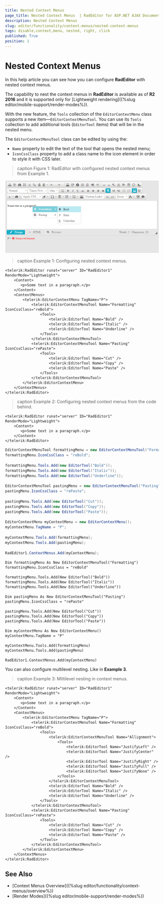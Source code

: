 ```yaml
---
title: Nested Context Menus
page_title: Nested Context Menus  | RadEditor for ASP.NET AJAX Documentation
description: Nested Context Menus
slug: editor/functionality/context-menus/nested-context-menus
tags: disable,context,menu, nested, right, click
published: True
position: 1
---
```


# Nested Context Menus

In this help article you can see how you can configure **RadEditor** with nested context menus.

The capability to nest the context menus in **RadEditor** is available as of **R2 2016** and it is supported only for [Lightweight rendering]({%slug editor/mobile-support/render-modes%}).

With the new feature, the `Tools` collection of the `EditorContextMenu` class supports a new item—`EditorContextMenuTool`. You can use its `Tools` collection to add additional tools (`EditorTool` items) that will be in the nested menu. 

The `EditorContextMenuTool` class can be edited by using the:

* `Name` property to edit the text of the tool that opens the nested menu;
* `IconCssClass` property to add a class name to the icon element in order to style it with CSS later.

>caption Figure 1: RadEditor with configured nested context menus from Example 1.

![](images/nested-context-menus.png)

>caption Example 1: Configuring nested context menus.

````ASP.NET
<telerik:RadEditor runat="server" ID="RadEditor1" RenderMode="Lightweight">  
    <Content>
       <p>Some text in a paragraph.</p>
    </Content>
    <ContextMenus>
        <telerik:EditorContextMenu TagName="P">
            <telerik:EditorContextMenuTool Name="Formatting" IconCssClass="reBold">
                <Tools>
                    <telerik:EditorTool Name="Bold" />
                    <telerik:EditorTool Name="Italic" />
                    <telerik:EditorTool Name="Underline" />
                </Tools>
            </telerik:EditorContextMenuTool>
            <telerik:EditorContextMenuTool Name="Pasting" IconCssClass="rePaste">
                <Tools>
                    <telerik:EditorTool Name="Cut" />
                    <telerik:EditorTool Name="Copy" />
                    <telerik:EditorTool Name="Paste" />
                </Tools>
            </telerik:EditorContextMenuTool>
        </telerik:EditorContextMenu>
    </ContextMenus>
</telerik:RadEditor>
```` 

>caption Example 2: Configuring nested context menus from the code behind. 

````ASP.NET
<telerik:RadEditor runat="server" ID="RadEditor1" RenderMode="Lightweight">
    <Content>
       <p>Some text in a paragraph.</p>
    </Content>
</telerik:RadEditor>
````

````C#
EditorContextMenuTool formattingMenu = new EditorContextMenuTool("Formatting");
formattingMenu.IconCssClass = "reBold";

formattingMenu.Tools.Add(new EditorTool("Bold"));
formattingMenu.Tools.Add(new EditorTool("Italic"));
formattingMenu.Tools.Add(new EditorTool("Underline"));

EditorContextMenuTool pastingMenu = new EditorContextMenuTool("Pasting");
pastingMenu.IconCssClass = "rePaste";

pastingMenu.Tools.Add(new EditorTool("Cut"));
pastingMenu.Tools.Add(new EditorTool("Copy"));
pastingMenu.Tools.Add(new EditorTool("Paste"));

EditorContextMenu myContextMenu = new EditorContextMenu();
myContextMenu.TagName = "P";

myContextMenu.Tools.Add(formattingMenu);
myContextMenu.Tools.Add(pastingMenu);

RadEditor1.ContextMenus.Add(myContextMenu);
````
````VB
Dim formattingMenu As New EditorContextMenuTool("Formatting")
formattingMenu.IconCssClass = "reBold"

formattingMenu.Tools.Add(New EditorTool("Bold"))
formattingMenu.Tools.Add(New EditorTool("Italic"))
formattingMenu.Tools.Add(New EditorTool("Underline"))

Dim pastingMenu As New EditorContextMenuTool("Pasting")
pastingMenu.IconCssClass = "rePaste"

pastingMenu.Tools.Add(New EditorTool("Cut"))
pastingMenu.Tools.Add(New EditorTool("Copy"))
pastingMenu.Tools.Add(New EditorTool("Paste"))

Dim myContextMenu As New EditorContextMenu()
myContextMenu.TagName = "P"

myContextMenu.Tools.Add(formattingMenu)
myContextMenu.Tools.Add(pastingMenu)

RadEditor1.ContextMenus.Add(myContextMenu)
````

You can also configure multilevel nesting. Like in **Example 3**.

>caption Example 3: Miltilevel nesting in context menus.

````ASP.NET
<telerik:RadEditor runat="server" ID="RadEditor1" RenderMode="Lightweight">
    <Content>
       <p>Some text in a paragraph.</p>
    </Content>
    <ContextMenus>
        <telerik:EditorContextMenu TagName="P">
            <telerik:EditorContextMenuTool Name="Formatting" IconCssClass="reBold">
                <Tools>
                    <telerik:EditorContextMenuTool Name="Allignment">
                        <Tools>
                            <telerik:EditorTool Name="JustifyLeft" />
                            <telerik:EditorTool Name="JustifyCenter" />
                            <telerik:EditorTool Name="JustifyRight" />
                            <telerik:EditorTool Name="JustifyFull" />
                            <telerik:EditorTool Name="JustifyNone" />
                        </Tools>
                    </telerik:EditorContextMenuTool>
                    <telerik:EditorTool Name="Bold" />
                    <telerik:EditorTool Name="Italic" />
                    <telerik:EditorTool Name="Underline" />
                </Tools>
            </telerik:EditorContextMenuTool>
            <telerik:EditorContextMenuTool Name="Pasting" IconCssClass="rePaste">
                <Tools>
                    <telerik:EditorTool Name="Cut" />
                    <telerik:EditorTool Name="Copy" />
                    <telerik:EditorTool Name="Paste" />
                </Tools>
            </telerik:EditorContextMenuTool>
        </telerik:EditorContextMenu>
    </ContextMenus>
</telerik:RadEditor>

````



## See Also

* [Context Menus Overview]({%slug editor/functionality/context-menus/overview%})
* [Render Modes]({%slug editor/mobile-support/render-modes%})
